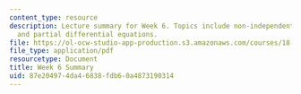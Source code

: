 ```yaml
---
content_type: resource
description: Lecture summary for Week 6. Topics include non-independent variables
  and partial differential equations.
file: https://ol-ocw-studio-app-production.s3.amazonaws.com/courses/18-02-multivariable-calculus-fall-2007/87e204974da46838fdb60a4873190314_lec_week6.pdf
file_type: application/pdf
resourcetype: Document
title: Week 6 Summary
uid: 87e20497-4da4-6838-fdb6-0a4873190314
---
```

